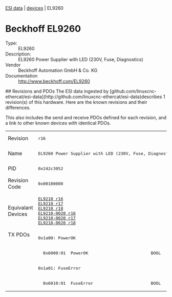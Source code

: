 <div class="nav"><a href="/esi-data">ESI data</a> | <a href="/esi-data/devices">devices</a> | EL9260</div>

#  Beckhoff EL9260

<dl>
  <dt>Type:</dt><dd>EL9260</dd>
  <dt>Description:</dt><dd>EL9260 Power Supplier with LED (230V, Fuse, Diagnostics)</dd>
  <dt>Vendor</dt><dd>Beckhoff Automation GmbH & Co. KG</dd>
  <dt>Documentation</dt><dd><a href="http://www.beckhoff.com/EL9260">http://www.beckhoff.com/EL9260</a></dd>
</dl>
## Revisions and PDOs
The ESI data ingested by [github.com/linuxcnc-ethercat/esi-data](http://github.com/linuxcnc-ethercat/esi-data)describes 1 revision(s) of this hardware.  Here are the known revisions and their differences.

This also includes the send and receive PDOs defined for each revision, and a link to other known devices with identical PDOs.

<table>
<tr >
<td class="first">Revision</td>
<td ><pre>r16</pre></td>
</tr>
<tr >
<td class="first">Name</td>
<td ><pre>EL9260 Power Supplier with LED (230V, Fuse, Diagnostics)</pre></td>
</tr>
<tr >
<td class="first">PID</td>
<td ><pre>0x242c3052</pre></td>
</tr>
<tr >
<td class="first">Revision Code</td>
<td ><pre>0x00100000</pre></td>
</tr>
<tr >
<td class="first">Equivalant Devices</td>
<td ><pre><a href="EL9210">EL9210 r16</a><br/><a href="EL9210">EL9210 r17</a><br/><a href="EL9210">EL9210 r18</a><br/><a href="EL9210-0020">EL9210-0020 r16</a><br/><a href="EL9210-0020">EL9210-0020 r17</a><br/><a href="EL9210-0020">EL9210-0020 r18</a></pre></td>
</tr>
<tr class="txpdo pdosection">
<td class="first" rowspan=4 valign=top>TX PDOs</td>
<td><pre>0x1a00: PowerOK</pre></td>
<td></td>
</tr>
<tr class="txpdo">
<td ><pre>  0x6000:01  PowerOK                         BOOL</pre></td>
</tr>
<tr class="txpdo pdosection">
<td ><pre>0x1a01: FuseError</pre></td>
</tr>
<tr class="txpdo">
<td ><pre>  0x6010:01  FuseError                       BOOL</pre></td>
</tr>
</table>
